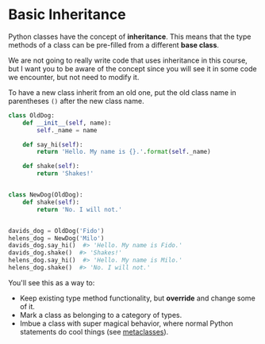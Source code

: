 # Basic Inheritance

Python classes have the concept of **inheritance**.
This means that the type methods of a class can be pre-filled from a different **base class**.

We are not going to really write code that uses inheritance in this course, but I want you to be aware of the concept since you will see it in some code we encounter, but not need to modify it.

To have a new class inherit from an old one, put the old class name in parentheses `()` after the new class name.

```py
class OldDog:
    def __init__(self, name):
        self._name = name

    def say_hi(self):
        return 'Hello. My name is {}.'.format(self._name)

    def shake(self):
        return 'Shakes!'


class NewDog(OldDog):
    def shake(self):
        return 'No. I will not.'


davids_dog = OldDog('Fido')
helens_dog = NewDog('Milo')
davids_dog.say_hi()  #> 'Hello. My name is Fido.'
davids_dog.shake()  #> 'Shakes!'
helens_dog.say_hi()  #> 'Hello. My name is Milo.'
helens_dog.shake()  #> 'No. I will not.'
```

You'll see this as a way to:

* Keep existing type method functionality, but **override** and change some of it.
* Mark a class as belonging to a category of types.
* Imbue a class with super magical behavior, where normal Python statements do cool things (see [metaclasses](http://stackoverflow.com/questions/100003/what-is-a-metaclass-in-python)).
